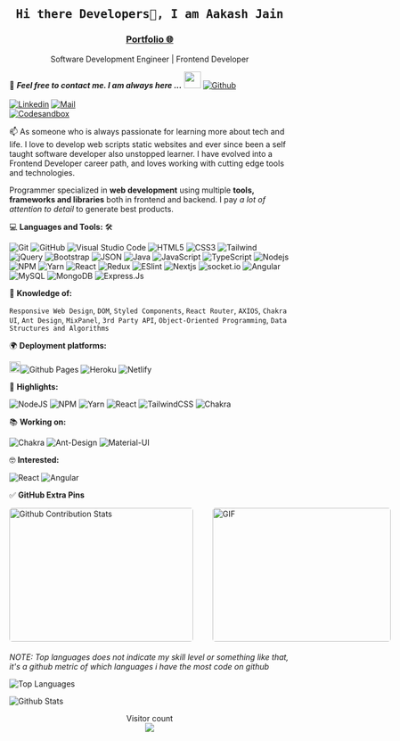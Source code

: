 <!--

## Complete list of github markdown emoji markup
https://gist.github.com/rxaviers/7360908

## Technologies Icons 
https://simpleicons.org/

-->

<h2 align='center'><samp><strong>Hi there Developers👋, I am Aakash Jain</strong></samp></h2>
<h3 align='center'><strong><a href="aakashjain.netlify.app" target="_blank">Portfolio 🌐</a></strong></h3>
<p align='center'>Software Development Engineer | Frontend Developer</p>

📝 ***Feel free to contact me. I am always here ...*** <img src="https://media.giphy.com/media/WUlplcMpOCEmTGBtBW/giphy.gif" width="30">  [![Github](https://img.shields.io/github/followers/jainaakash1002?label=Follow%20Me&style=social)](https://github.com/jainaakash1002)
<br>
<br>
[![Linkedin](https://img.shields.io/badge/LinkedIn-Aakash%20Jain-blue?logo=Linkedin&logoColor=blue&labelColor=black)](https://www.linkedin.com/in/jainaakash21/)
[![Mail](https://img.shields.io/badge/Gmail-jainaakash1002@gmail.com-blue?logo=Gmail&logoColor=blue&labelColor=black)](mailto:jainaakash1002@gmail.com)
<br>
[![Codesandbox](https://img.shields.io/badge/Codesandbox-Aakash%20Jain-gray?logo=codesandbox&logoColor=white&labelColor=black)](https://codesandbox.io/u/jainaakash1002)

<p align='left'> 📫 As someone who is always passionate for learning more about tech and life. I love to develop web scripts static websites and ever since been a self taught software developer also unstopped learner. I have evolved into a Frontend Developer career path, and loves working with cutting edge tools and technologies.</p>

Programmer specialized in **web development** using multiple **tools, frameworks and libraries** both in frontend and backend. I pay *a lot of attention to detail* to generate best products.


💻 **Languages and Tools:** 🛠️<br>

![Git](https://img.shields.io/badge/-Git-000000?style=flat&logo=git&logoColor=F05032&labelColor=ffffff)
![GitHub](https://img.shields.io/badge/-GitHub-000000?style=flat&logo=github&logoColor=000000&labelColor=ffffff)
![Visual Studio Code](https://img.shields.io/badge/-VSCode-000000?style=flat&logo=visual-studio-code&labelColor=007ACC)
![HTML5](https://img.shields.io/badge/-HTML5-000000?style=flat&logo=html5&logoColor=ffffff&labelColor=E34F26)
![CSS3](https://img.shields.io/badge/-CSS3-000000?style=flat&logo=css3&logoColor=ffffff&labelColor=1572B6)
![Tailwind](https://img.shields.io/badge/-Tailwind%20CSS-000000?style=flat&logo=tailwindcss&labelColor=ffffff)
![jQuery](https://img.shields.io/badge/-jQuery-000000?style=flat&logo=jQuery&logoColor=0769AD&labelColor=ffffff)
![Bootstrap](https://img.shields.io/badge/-Bootstrap-000000?style=flat&logo=bootstrap&logoColor=ffffff&labelColor=563D7C)
![JSON](https://img.shields.io/badge/-JSON-000000?style=flat&logo=JSON&logoColor=000000&labelColor=ffffff)
![Java](https://img.shields.io/badge/-java-000000?style=flat&logo=java&logoColor=339AF0&labelColor=ffffff)
![JavaScript](https://img.shields.io/badge/-JavaScript-000000?style=flat&logo=javascript)
![TypeScript](https://img.shields.io/badge/-TypeScript-000000?style=flat&logo=typescript&labelColor=ffffff)
![Nodejs](https://img.shields.io/badge/-Nodejs-000000?style=flat&logo=Node.js)
![NPM](https://img.shields.io/badge/-npm-000000?style=flat&logo=npm&labelColor=ffffff)
![Yarn](https://img.shields.io/badge/-yarn-000000?style=flat&logo=yarn&labelColor=ffffff)
![React](https://img.shields.io/badge/-React-000000?style=flat&logo=react)
![Redux](https://img.shields.io/badge/-Redux-000000?style=flat&logo=redux&logoColor=764ABC&labelColor=ffffff)
![ESlint](https://img.shields.io/badge/-ESlint-000000?style=flat&logo=ESlint&labelColor=4B32C3)
![Nextjs](https://img.shields.io/badge/-Nextjs-000000?style=flat&logo=next.js&logoColor=red&labelColor=ffffff)
![socket.io](https://img.shields.io/badge/-Socket.Io-000000?style=flat&logo=socket.io&logoColor=000000&labelColor=ffffff)
![Angular](https://img.shields.io/badge/-Angular-000000?style=flat&logo=angular&logoColor=red&labelColor=ffffff)
![MySQL](https://img.shields.io/badge/-MySQL-000000?style=flat&logo=mysql&labelColor=ffffff)
![MongoDB](https://img.shields.io/badge/-MongoDB-000000?style=flat&logo=mongodb&labelColor=ffffff)
![Express.Js](https://img.shields.io/badge/-Express.js-000000?style=flat&logo=express&logoColor=000000&labelColor=ffffff)


🧐 **Knowledge of:**<br>

`Responsive Web Design`, `DOM`, `Styled Components`, `React Router`, `AXIOS`, `Chakra UI`, `Ant Design`, `MixPanel`, `3rd Party API`, `Object-Oriented Programming`, `Data Structures and Algorithms`


🌍 **Deployment platforms:**<br>

<img alt="Github Pages" width="20px" height="20px" src="https://techcrunch.com/wp-content/uploads/2010/07/github-logo.png" />![Github Pages](https://img.shields.io/badge/-Github%20Pages-000000?style=flat&logo=github-pages) ![Heroku](https://img.shields.io/badge/-Heroku-000000?style=flat&logo=heroku&labelColor=430098) ![Netlify](https://img.shields.io/badge/-Netlify-000000?style=flat&logo=netlify&labelColor=000000)


🚩 **Highlights:** <br>

![NodeJS](https://img.shields.io/badge/node.js-6DA55F?style=for-the-badge&logo=node.js&logoColor=white)
![NPM](https://img.shields.io/badge/NPM-%23000000.svg?style=for-the-badge&logo=npm&logoColor=white)
![Yarn](https://img.shields.io/badge/yarn-%232C8EBB.svg?style=for-the-badge&logo=yarn&logoColor=white)
![React](https://img.shields.io/badge/react-%2320232a.svg?style=for-the-badge&logo=react&logoColor=%2361DAFB)
![TailwindCSS](https://img.shields.io/badge/tailwindcss-%2338B2AC.svg?style=for-the-badge&logo=tailwind-css&logoColor=white)
![Chakra](https://img.shields.io/badge/chakra-%234ED1C5.svg?style=for-the-badge&logo=chakraui&logoColor=white)


📚 **Working on:** <br>

![Chakra](https://img.shields.io/badge/chakra-%234ED1C5.svg?style=for-the-badge&logo=chakraui&logoColor=white)
![Ant-Design](https://img.shields.io/badge/-antd-%230170FE?style=for-the-badge&logo=ant-design&logoColor=white)
![Material-UI](https://img.shields.io/badge/MUI-%230081CB.svg?style=for-the-badge&logo=mui&logoColor=white)


🤓 **Interested:** <br>

![React](https://img.shields.io/badge/-React-000000?style=flat&logo=react&logoColor=blue&labelColor=ffffff)
![Angular](https://img.shields.io/badge/-Angular-000000?style=flat&logo=angular&logoColor=red&labelColor=ffffff)


✅  **GitHub Extra Pins**

<p style="display: flex; justify-contect: space-between;">
<img style="border-radius: 5px; margin-bottom: 5px" alt="Github Contribution Stats" width="330px" height="240px" src="https://github-contribution-stats.vercel.app/api/?username=jainaakash1002" />
<img style="border-radius: 5px; margin: 0 0 5px 35px;" alt="GIF" width="320px" height="240px" src="https://miro.medium.com/max/875/1*Urc28sbnORGOW5oyohQ06g.gif" />
</p>

_NOTE: Top languages does not indicate my skill level or something like that, it's a github metric of which languages i have the most code on github_

![Top Languages](https://github-readme-stats.vercel.app/api/top-langs?username=jainaakash1002&show_icons=true&theme=buefy&layout=compact&locale=en)

![Github Stats](https://github-readme-stats.vercel.app/api?username=jainaakash1002&show_icons=true&theme=nord&locale=en)


<p align="center"> 
  Visitor count<br>
  <img src="https://profile-counter.glitch.me/jainaaksh1002/count.svg" />
</p>
